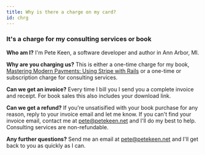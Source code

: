 ```yaml
---
title: Why is there a charge on my card?
id: chrg
---
```


### It's a charge for my consulting services or book

**Who am I?** I'm Pete Keen, a software developer and author in Ann Arbor, MI.

**Why are you charging us?** This is either a one-time charge for my book, [Mastering Modern Payments: Using Stripe with Rails](https://www.masteringmodernpayments.com) or a one-time or subscription charge for consulting services.

**Can we get an invoice?** Every time I bill you I send you a complete invoice and receipt. For book sales this also includes your download link.

**Can we get a refund?** If you're unsatisified with your book purchase for any reason, reply to your invoice email and let me know. If you can't find your invoice email, contact me at [pete@petekeen.net](mailto:pete@petekeen.net) and I'll do my best to help. Consulting services are non-refundable.

**Any further questions?** Send me an email at [pete@petekeen.net](mailto:pete@petekeen.net) and I'll get back to you as quickly as I can.
